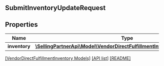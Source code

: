 ## SubmitInventoryUpdateRequest

## Properties

Name | Type | Description | Notes
------------ | ------------- | ------------- | -------------
**inventory** | [**\SellingPartnerApi\Model\VendorDirectFulfillmentInventory\InventoryUpdate**](InventoryUpdate.md) |  | [optional]

[[VendorDirectFulfillmentInventory Models]](../) [[API list]](../../Api) [[README]](../../../README.md)
